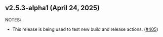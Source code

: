 ## v2.5.3-alpha1 (April 24, 2025)

NOTES:

* This release is being used to test new build and release actions. ([#405](https://github.com/hashicorp/terraform-provider-local/issues/405))

